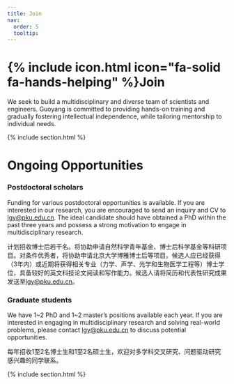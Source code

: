 ```yaml
---
title: Join
nav:
  order: 5
  tooltip: 
---
```


# {% include icon.html icon="fa-solid fa-hands-helping" %}Join

We seek to build a multidisciplinary and diverse team of scientists and engineers. Guoyang is committed to providing hands-on training and gradually fostering intellectual independence, while tailoring mentorship to individual needs.

{% include section.html %}


# Ongoing Opportunities

<!--### Staff Positions
Technician positions open up every 1-2 years.  If you are interested in learning about future opportunities or anticipated hiring timelines, please send an inquiry to [ming-fai.fong@bme.gatech.edu](mailto:ming-fai.fong@bme.gatech.edu).-->

### Postdoctoral scholars
Funding for various postdoctoral opportunities is available. If you are interested in our research, you are encouraged to send an inquiry and CV to [lgy@pku.edu.cn](mailto:lgy@pku.edu.cn). The ideal candidate should have obtained a PhD within the past three years and possess a strong motivation to engage in multidisciplinary research.

计划招收博士后若干名。将协助申请自然科学青年基金、博士后科学基金等科研项目。对条件优秀者，将协助申请北京大学博雅博士后等项目。候选人应已经获得（3年内）或近期将获得相关专业（力学、声学、光学和生物医学工程等）博士学位，具备较好的英文科技论文阅读和写作能力。候选人请将简历和代表性研究成果发送至[lgy@pku.edu.cn](mailto:lgy@pku.edu.cn)。

### Graduate students
We have 1~2 PhD and 1~2 master’s positions available each year. If you are interested in engaging in multidisciplinary research and solving real-world problems, please contact [lgy@pku.edu.cn](mailto:lgy@pku.edu.cn) to discuss potential opportunities.

每年招收1至2名博士生和1至2名硕士生，欢迎对多学科交叉研究、问题驱动研究感兴趣的同学联系。

<!-- ### Undergraduate students
If you are interested in working in the lab, please fill out the [Undergraduate Research Interest Form](https://forms.office.com/r/QD7qYbh2Et).  We encourage you to fill out this form (rather than to email us directly) to demonstrate that you have read through our website and understand the expectations for undergraduate researchers in our lab.  When positions become available, lab personnel will look through the form responses to identify candidates whose interests and goals align best with their research projects.  At that time, they will reach out to candidates directly to request additional materials (e.g. resume) and schedule interviews.  This communication typically occurs 1-2 months prior to the start of the semester, with hiring occuring at the beginning of the semester.-->

{% include section.html %}
